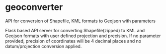 # geoconverter
API for conversion of Shapefile, KML formats to Geojson with parameters

Flask based API server for converting Shapefile(zipped) to KML and Geojson formats with user defined projection and precision.
If no parameter provided, precision of coordinates will be 4 decimal places and no datum/projection conversion applied.

